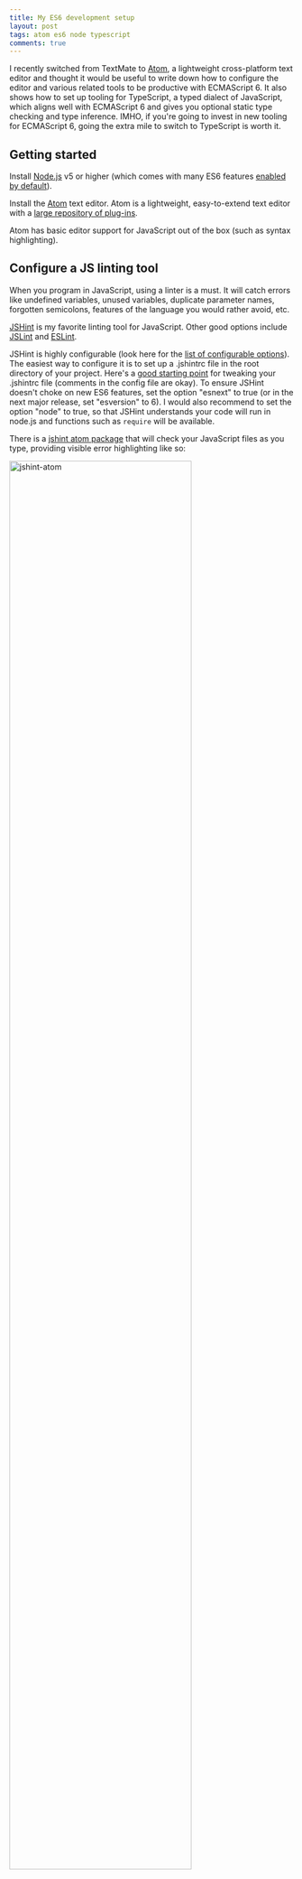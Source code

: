```yaml
---
title: My ES6 development setup
layout: post
tags: atom es6 node typescript
comments: true
---
```


I recently switched from TextMate to [Atom](https://atom.io), a lightweight cross-platform text editor and thought it would be useful to write down how to configure the editor and various related tools to be productive with ECMAScript 6.
It also shows how to set up tooling for TypeScript, a typed dialect of JavaScript, which aligns well with ECMAScript 6 and gives you optional static type checking and type inference. IMHO, if you're going to invest in new tooling for ECMAScript 6, going the extra mile to switch to TypeScript is worth it.

## Getting started
 
Install [Node.js](https://nodejs.org/en/) v5 or higher (which comes with many ES6 features [enabled by default](https://nodejs.org/en/docs/es6/)).
 
Install the [Atom](https://atom.io) text editor. Atom is a lightweight, easy-to-extend text editor with a [large repository of plug-ins](https://atom.io/packages).
 
Atom has basic editor support for JavaScript out of the box (such as syntax highlighting).
 
## Configure a JS linting tool
 
When you program in JavaScript, using a linter is a must. It will catch errors like undefined variables, unused variables, duplicate parameter names, forgotten semicolons, features of the language you would rather avoid, etc.
 
[JSHint](http://jshint.com/about/) is my favorite linting tool for JavaScript. Other good options include [JSLint](http://www.jslint.com/) and [ESLint](http://eslint.org/).
 
JSHint is highly configurable (look here for the [list of configurable options](http://jshint.com/docs/options/)). The easiest way to configure it is to set up a .jshintrc file in the root directory of your project. Here's a [good starting point](https://github.com/jshint/jshint/blob/master/examples/.jshintrc) for tweaking your .jshintrc file (comments in the config file are okay). To ensure JSHint doesn't choke on new ES6 features, set the option "esnext" to true (or in the next major release, set "esversion" to 6). I would also recommend to set the option "node" to true, so that JSHint understands your code will run in node.js and functions such as `require` will be available.
 
There is a [jshint atom package](https://atom.io/packages/atom-jshint) that will check your JavaScript files as you type, providing visible error highlighting like so:

<img alt="jshint-atom" width="80%" src="https://i.github-camo.com/ba07bf907da960531cd85f4d96175f178dd91f42/68747470733a2f2f636c6f75642e67697468756275736572636f6e74656e742e636f6d2f6173736574732f3137303237302f333833343236362f35346164366231632d316461662d313165342d396334362d3938653665346162616230372e706e67"></img>
 
To install the plug-in, in Atom, go to your Atom preferences > Packages > Install > search for "jshint".

# Enforcing strict mode

I always configure my JSHint file to require my JavaScript to be in ["strict mode"](https://developer.mozilla.org/en/docs/Web/JavaScript/Reference/Strict_mode). This is a safer subset of JavaScript with better-behaved scoping rules and less "silent errors" (e.g. operations that would silently fail without error will throw an error in strict mode). To enter strict mode, it suffices to add the literal string "use strict" as the first line in your JavaScript file (as shown on the screenshot above). In JSHint, I set the "strict" option to "global" (enforcing a single global "use strict" directive at the top of the file).
 
## Configure typescript (optional)
 
[TypeScript](http://www.typescriptlang.org/) is a typed dialect of JavaScript. It allows you to add optional static type annotations on functions and variables. In addition, it has a good type inferencer that will catch type errors even when your code is mostly unannotated. Finally, it implements most ES6 features and even [some ES7 features](http://blogs.msdn.com/b/typescript/archive/2015/11/03/what-about-async-await.aspx). For a good intro to TypeScript, see [this book](https://basarat.gitbooks.io/typescript/).
 
# Configure typescript plug-in for Atom

Good editor support for TypeScript usually requires a commercial IDE like Visual Studio or WebStorm.
Atom is one of the few open-source editors with very good TypeScript support, via the [atom-typescript](https://atom.io/packages/atom-typescript) package. Install this just like you installed jshint above.
 
<img alt="atom-typescript" src="https://i.github-camo.com/568d6fd0fee3556636a7270276982dcd6f6b2ade/68747470733a2f2f7261772e67697468756275736572636f6e74656e742e636f6d2f547970655374726f6e672f61746f6d2d747970657363726970742d6578616d706c65732f6d61737465722f73637265656e732f666173744572726f72436865636b696e67416e644175746f436f6d706c657465322e676966"></img>
 
# Configure typescript compiler

The atom-typescript package comes pre-bundled with a bleeding-edge TypeScript compiler. The compiler is [configured using a configuration file](https://github.com/Microsoft/TypeScript/wiki/tsconfig.json) called `tsconfig.json` which usually lives in the root of your project. An example file can be found [here](https://github.com/Microsoft/TypeScript/wiki/tsconfig.json#examples).
If you don't yet have a tsconfig file, the atom-typescript plug-in usually detects that the file does not exist and will offer to create it for you with default settings.
 
Two important properties in `tsconfig.json` to check are:

  1. set `target` to 'es6'. This will let the TypeScript compiler generate ECMAScript 6 code, which is almost line-for-line the same as TypeScript code. This will only work if you run the subsequent compiled code on a recent version of node. If you develop for the browser, leave this set to 'es5'. Keep in mind that some ES6 features are not yet enabled by default in node. So if you use them in your TypeScript, you must ensure to start node with the appropriate flags. For instance, I tend to use 'destructuring' a lot (allowing you to write things like `let [a, b] = f(x)`), which at the time of writing requires starting node with `node --harmony_destructuring`.
  2. set `module` to 'commonjs' so your TypeScript modules work just like node's modules and npm packages. If you develop for the browser, it's probably better to set it to 'amd' (for use with libraries like `require.js`).
 
# Configure typescript linter

Just like JSHint lints your JavaScript, you can use [TSLint](https://www.npmjs.com/package/tslint) to lint your TypeScript.
Install the [linter-tslint](https://atom.io/packages/linter-tslint) Atom package for built-in support.

Tslint reads its configuration from tslint.json. An example file can be found [here](https://github.com/palantir/tslint/blob/master/docs/sample.tslint.json). Details about the rules can be found [here](https://www.npmjs.com/package/tslint#supported-rules).

# Set up type definitions for external libraries

Chances are that your JavaScript project is making use of existing JavaScript APIs, either in node.js or from external libraries. Many libraries are not written in TypeScript. Fortunately, TypeScript allows you to describe the types of an untyped API separately in a type definition file (*.d.ts). [tsd](https://github.com/DefinitelyTyped/tsd) is a tool to install and manage such type definition files.
 
To install:
 
    npm install tsd -g
 
You will probably immediately want to install the type definitions for the node.js standard library. To do so:
 
    tsd install node --save
 
This will do two things:

  1. download the node.d.ts type definition file to a directory called `typings`.
  2. create a file `tsd.json` remembering what version of the type definition file was installed.
 
(note: the command is `tsd install <name> --save` and not `tsd install --save <name>`, the latter will fail silently)
 
Using the `tsd.json` file it becomes easier to re-install the type definition files later. `tsd.json` acts similar to `package.json` and the `typings` directory is similar to the `node_modules` directory.
 
Normally your atom-typescript package will pick up the type declarations in the `typings` directory automatically, and any errors about e.g. the type of the node.js `require` function should go away.
 
# Configure source maps

TypeScript code is compiled down to JavaScript code. When compiling to ES6, the source code and the compiled code will map almost one-to-one in many cases, but often the TypeScript compiler will insert some extra code. This causes the line numbers of the original code to diverge from the source code. This can become a problem when debugging: the stack traces and debugger will use JavaScript source lines, not TypeScript source lines.
 
Luckily there exists a translation format called "source maps" that allows JavaScript debuggers to work with external source code compiled down to JavaScript.
 
First, tell the TypeScript compiler to generate source maps. In your `tsconfig.json` file, add the following option:
 
    { "compilerOptions" : { ..., "sourceMap": true } }
 
Now, when you recompile a *.ts file (e.g. by editing and saving it), a *.js.map file will have been created as well.
 
When debugging code in the browser (e.g. using chrome developer tools), the presence of a source map file is enough for the debugger to use the correct line numbers.
In node.js, you need to install a little utility library called [source-map-support](https://www.npmjs.com/package/source-map-support) that will transform node.js stack traces so that source maps are taken into account:
 
    npm install --save-dev source-map-support
 
To enable this library, start node (or a test runner like `mocha`) with the following command-line flag:
 
    node --require source-map-support/register
 
Even better would be to edit your `package.json` to use a `start` script, so you can start your program using a simple `npm start`. Here is an excerpt from my `package.json` file:
 
    "scripts": {
      "start": "node --harmony_destructuring --require source-map-support/register index.js",
    },
 
Happy hacking.
